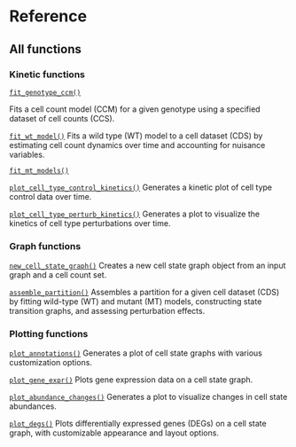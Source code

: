 Reference
=========

All functions
-------------------------------

### Kinetic functions

[`fit_genotype_ccm()`](fit_genotype_ccm)

Fits a cell count model (CCM) for a given genotype using a specified dataset of cell counts (CCS). 

[`fit_wt_model()`](fit_wt_model)
Fits a wild type (WT) model to a cell dataset (CDS) by estimating cell count dynamics over time and accounting for nuisance variables.

[`fit_mt_models()`](fit_mt_models)

[`plot_cell_type_control_kinetics()`](plot_cell_type_control_kinetics)
Generates a kinetic plot of cell type control data over time.

[`plot_cell_type_perturb_kinetics()`](plot_cell_type_perturb_kinetics)
Generates a plot to visualize the kinetics of cell type perturbations over time.

### Graph functions

[`new_cell_state_graph()`](new_cell_state_graph)
Creates a new cell state graph object from an input graph and a cell count set.

[`assemble_partition()`](assemble_partition)
Assembles a partition for a given cell dataset (CDS) by fitting wild-type (WT) and mutant (MT) models, constructing state transition graphs, and assessing perturbation effects.

### Plotting functions

[`plot_annotations()`](plot_annotations)
Generates a plot of cell state graphs with various customization options.

[`plot_gene_expr()`](plot_gene_expr)
Plots gene expression data on a cell state graph.

[`plot_abundance_changes()`](plot_abundance_changes)
Generates a plot to visualize changes in cell state abundances.

[`plot_degs()`](plot_degs)
Plots differentially expressed genes (DEGs) on a cell state graph, with customizable appearance and layout options.


